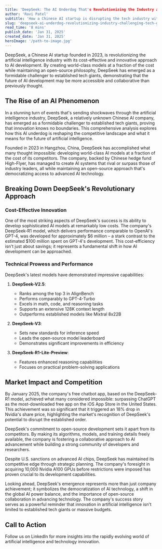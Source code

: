 ```yaml
---  
title: 'DeepSeek: The AI Underdog That's Revolutionizing the Industry and Challenging Tech Giants'  
author: 'Ravi Patel'  
subtitle: 'How a Chinese AI startup is disrupting the tech industry with cost-effective innovation'  
slug: 'deepseek-ai-underdog-revolutionizing-industry-challenging-tech-giants'  
read_time: '8 mins'  
publish_date: 'Jan 31, 2025'  
created_date: 'Jan 31, 2025'  
heroImage: '/path-to-image.jpg'  
---  
```


DeepSeek, a Chinese AI startup founded in 2023, is revolutionizing the artificial intelligence industry with its cost-effective and innovative approach to AI development. By creating world-class models at a fraction of the cost while maintaining an open-source philosophy, DeepSeek has emerged as a formidable challenger to established tech giants, demonstrating that the future of AI development may be more accessible and collaborative than previously thought.

## The Rise of an AI Phenomenon
In a stunning turn of events that's sending shockwaves through the artificial intelligence industry, DeepSeek, a relatively unknown Chinese AI company, has emerged as a formidable challenger to established tech giants, proving that innovation knows no boundaries. This comprehensive analysis explores how this AI underdog is reshaping the competitive landscape and what it means for the future of artificial intelligence.

Founded in 2023 in Hangzhou, China, DeepSeek has accomplished what many thought impossible: developing world-class AI models at a fraction of the cost of its competitors. The company, backed by Chinese hedge fund High-Flyer, has managed to create AI systems that rival or surpass those of industry leaders, all while maintaining an open-source approach that's democratizing access to advanced AI technology.

## Breaking Down DeepSeek's Revolutionary Approach

### Cost-Effective Innovation
One of the most striking aspects of DeepSeek's success is its ability to develop sophisticated AI models at remarkably low costs. The company's DeepSeek-R1 model, which delivers performance comparable to OpenAI's GPT-4, was developed for approximately $6 million – a stark contrast to the estimated $100 million spent on GPT-4's development. This cost-efficiency isn't just about savings; it represents a fundamental shift in how AI development can be approached.

### Technical Prowess and Performance
DeepSeek's latest models have demonstrated impressive capabilities:

1. **DeepSeek-V2.5**:
   - Ranks among the top 3 in AlignBench
   - Performs comparably to GPT-4-Turbo
   - Excels in math, code, and reasoning tasks
   - Supports an extensive 128K context length
   - Outperforms established models like Mixtral 8x22B

2. **DeepSeek-V3**:
   - Sets new standards for inference speed
   - Leads the open-source model leaderboard
   - Demonstrates significant improvements in efficiency

3. **DeepSeek-R1-Lite-Preview**:
   - Features enhanced reasoning capabilities
   - Focuses on practical problem-solving applications

## Market Impact and Competition
By January 2025, the company's free chatbot app, based on the DeepSeek-R1 model, achieved what many considered impossible: surpassing ChatGPT as the most-downloaded free app on the iOS App Store in the United States. This achievement was so significant that it triggered an 18% drop in Nvidia's share price, highlighting the market's recognition of DeepSeek's potential to disrupt the established order.

DeepSeek's commitment to open-source development sets it apart from its competitors. By making its algorithms, models, and training details freely available, the company is fostering a collaborative approach to AI advancement while building a strong community of developers and researchers.

Despite U.S. sanctions on advanced AI chips, DeepSeek has maintained its competitive edge through strategic planning. The company's foresight in acquiring 10,000 Nvidia A100 GPUs before restrictions were imposed has proven crucial to its development capabilities.

Looking ahead, DeepSeek's emergence represents more than just company achievement; it symbolizes the democratization of AI technology, a shift in the global AI power balance, and the importance of open-source collaboration in advancing technology. The company's success story serves as a powerful reminder that innovation in artificial intelligence isn't limited to established tech giants or massive budgets.

## Call to Action
Follow us on LinkedIn for more insights into the rapidly evolving world of artificial intelligence and technology innovation.